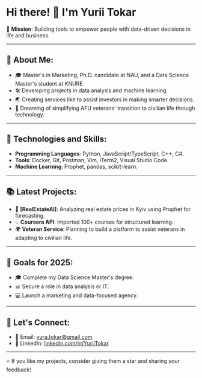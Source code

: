 
# Hi there! 👋 I'm Yurii Tokar

🎯 **Mission**: Building tools to empower people with data-driven decisions in life and business.

---

## 🧠 About Me:
- 🎓 Master's in Marketing, Ph.D. candidate at NAU, and a Data Science Master's student at KNURE.
- 🛠️ Developing projects in data analysis and machine learning.
- 🌏 Creating services like to assist investors in making smarter decisions.
- 🚀 Dreaming of simplifying AFU veterans' transition to civilian life through technology.

---

## 🔧 Technologies and Skills:
- **Programming Languages**: Python, JavaScript/TypeScript, C++, C#.
- **Tools**: Docker, Git, Postman, Vim, iTerm2, Visual Studio Code.
- **Machine Learning**: Prophet, pandas, scikit-learn.

---

## 📚 Latest Projects:
- 🔮 **[RealEstateAI]**: Analyzing real estate prices in Kyiv using Prophet for forecasting.
- 💡 **Coursera API**: Imported 100+ courses for structured learning.
- 🌍 **Veteran Service**: Planning to build a platform to assist veterans in adapting to civilian life.

---

## 🌟 Goals for 2025:
- 🎓 Complete my Data Science Master's degree.
- 📊 Secure a role in data analysis or IT.
- 💻 Launch a marketing and data-focused agency.

---

## 💬 Let's Connect:
- 📧 Email: yura.tokar@gmail.com
- 💼 LinkedIn: [linkedin.com/in/YuriiTokar](https://www.linkedin.com/in/yuriy-tokar/)

---

⭐️ If you like my projects, consider giving them a star and sharing your feedback!
<!--
**karamba182/karamba182** is a ✨ _special_ ✨ repository because its `README.md` (this file) appears on your GitHub profile.

Here are some ideas to get you started:

- 🔭 I’m currently working on ...
- 🌱 I’m currently learning ...
- 👯 I’m looking to collaborate on ...
- 🤔 I’m looking for help with ...
- 💬 Ask me about ...
- 📫 How to reach me: ...
- 😄 Pronouns: ...
- ⚡ Fun fact: ...
-->

